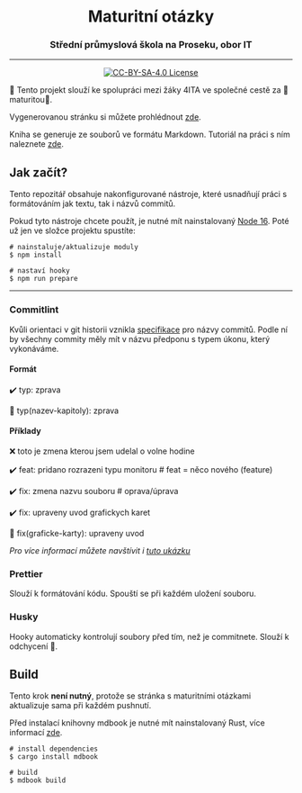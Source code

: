 <h1 align="center">Maturitní otázky</h1>
<h3 align="center">Střední průmyslová škola na Proseku, obor IT</h3>

---

<p align="center">
  <a href="https://github.com/iTzBoboCz/maturitni-otazky">
    <img alt="CC-BY-SA-4.0 License" src="https://img.shields.io/github/license/iTzBoboCz/maturitni-otazky"/>
  </a>
</p>

:rocket: Tento projekt slouží ke spolupráci mezi žáky 4ITA ve společné cestě za :hear_no_evil:maturitou:hear_no_evil:.

Vygenerovanou stránku si můžete prohlédnout [zde](https://itzbobocz.github.io/maturitni-otazky/).

Kniha se generuje ze souborů ve formátu Markdown. Tutoriál na práci s ním naleznete [zde](https://github.com/iTzBoboCz/maturitni-otazky/blob/main/markdown-tutorial.md).

## Jak začít?

Tento repozitář obsahuje nakonfigurované nástroje, které usnadňují práci s formátováním jak textu, tak i názvů commitů.

Pokud tyto nástroje chcete použít, je nutné mít nainstalovaný [Node 16](https://nodejs.org).
Poté už jen ve složce projektu spustíte:

```
# nainstaluje/aktualizuje moduly
$ npm install

# nastaví hooky
$ npm run prepare
```

---

### Commitlint

Kvůli orientaci v git historii vznikla [specifikace](https://www.conventionalcommits.org/en/v1.0.0/) pro názvy commitů. Podle ní by všechny commity měly mít v názvu předponu s typem úkonu, který vykonáváme.

#### Formát

:heavy_check_mark: typ: zprava

:crown: typ(nazev-kapitoly): zprava

#### Příklady

:x: toto je zmena kterou jsem udelal o volne hodine

:heavy_check_mark: feat: pridano rozrazeni typu monitoru # feat = něco nového (feature)

:heavy_check_mark: fix: zmena nazvu souboru # oprava/úprava

:heavy_check_mark: fix: upraveny uvod grafickych karet

:crown: fix(graficke-karty): upraveny uvod

_Pro více informací můžete navštívit i [tuto ukázku](https://gist.github.com/joshbuchea/6f47e86d2510bce28f8e7f42ae84c716)_

### Prettier

Slouží k formátování kódu. Spouští se při každém uložení souboru.

### Husky

Hooky automaticky kontrolují soubory před tím, než je commitnete. Slouží k odchycení :bug:.

## Build

Tento krok **není nutný**, protože se stránka s maturitními otázkami aktualizuje sama při každém pushnutí.

Před instalací knihovny mdbook je nutné mít nainstalovaný Rust, více informací [zde](https://www.rust-lang.org/tools/install).

```
# install dependencies
$ cargo install mdbook

# build
$ mdbook build
```
